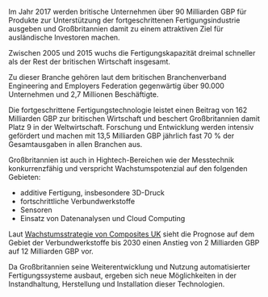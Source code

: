 Im Jahr 2017 werden britische Unternehmen über 90 Milliarden GBP für Produkte zur Unterstützung der fortgeschrittenen Fertigungsindustrie ausgeben und Großbritannien damit zu einem attraktiven Ziel für ausländische Investoren machen.

Zwischen 2005 und 2015 wuchs die Fertigungskapazität dreimal schneller als der Rest der britischen Wirtschaft insgesamt.

Zu dieser Branche gehören laut dem britischen Branchenverband Engineering and Employers Federation gegenwärtig über 90.000 Unternehmen und 2,7 Millionen Beschäftigte.

Die fortgeschrittene Fertigungstechnologie leistet einen Beitrag von 162 Milliarden GBP zur britischen Wirtschaft und beschert Großbritannien damit Platz 9 in der Weltwirtschaft. Forschung und Entwicklung werden intensiv gefördert und machen mit 13,5 Milliarden GBP jährlich fast 70 % der Gesamtausgaben in allen Branchen aus.

Großbritannien ist auch in Hightech-Bereichen wie der Messtechnik konkurrenzfähig und verspricht Wachstumspotenzial auf den folgenden Gebieten:

- additive Fertigung, insbesondere 3D-Druck
- fortschrittliche Verbundwerkstoffe
- Sensoren
- Einsatz von Datenanalysen und Cloud Computing

Laut [Wachstumsstrategie von Composites UK](https://compositesuk.co.uk/system/files/documents/Strategy%20final%20version_1.pdf) sieht die Prognose auf dem Gebiet der Verbundwerkstoffe bis 2030 einen Anstieg von 2 Milliarden GBP auf 12 Milliarden GBP vor.

Da Großbritannien seine Weiterentwicklung und Nutzung automatisierter Fertigungssysteme ausbaut, ergeben sich neue Möglichkeiten in der Instandhaltung, Herstellung und Installation dieser Technologien.